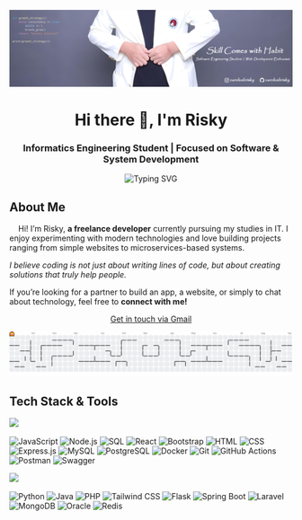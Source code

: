 <p align="center">
  <img src="/assets/banner.png" alt="Banner" />
</p>

<h1 align="center">Hi there 👋, I'm Risky</h1>
<h3 align="center"> Informatics Engineering Student | Focused on Software & System Development</h3>

<p align="center">
  <img src="https://readme-typing-svg.demolab.com/?lines=Fullstack%20Developer;Microservice%20Enthusiast;Problem%20Solver;Love%20Open%20Source!&center=true&width=440&height=45" alt="Typing SVG" />
</p>

## About Me

&nbsp;&nbsp;&nbsp;&nbsp;Hi! I’m Risky, **a freelance developer** currently pursuing my studies in IT. I enjoy experimenting with modern technologies and love building projects ranging from simple websites to microservices-based systems.

*I believe coding is not just about writing lines of code, but about creating solutions that truly help people.*

If you’re looking for a partner to build an app, a website, or simply to chat about technology, feel free to **connect with me!**

<p align="center">
  <a href="https://mail.google.com/mail/?view=cm&fs=1&to=carolubrisky@gmail.com" target="_blank">
    Get in touch via Gmail
  </a>
</p>

<picture>
  <source media="(prefers-color-scheme: dark)" srcset="https://raw.githubusercontent.com/carolusbrisky/carolusbrisky/output/pacman-contribution-graph-dark.svg">
  <source media="(prefers-color-scheme: light)" srcset="https://raw.githubusercontent.com/carolusbrisky/carolusbrisky/output/pacman-contribution-graph.svg">
  <img alt="pacman contribution graph" src="https://raw.githubusercontent.com/carolusbrisky/carolusbrisky/output/pacman-contribution-graph.svg">
</picture>

## Tech Stack & Tools

<p>
  <img src="https://img.shields.io/badge/Actively%20Used-28a745?style=flat-square&labelColor=28a745" />
</p>

![JavaScript](https://img.shields.io/badge/JavaScript-F7DF1E?style=for-the-badge&logo=javascript&logoColor=black) ![Node.js](https://img.shields.io/badge/Node.js-339933?style=for-the-badge&logo=node.js&logoColor=white) ![SQL](https://img.shields.io/badge/SQL-003B57?style=for-the-badge&logo=postgresql&logoColor=white)
![React](https://img.shields.io/badge/React-20232A?style=for-the-badge&logo=react&logoColor=61DAFB) ![Bootstrap](https://img.shields.io/badge/Bootstrap-7952B3?style=for-the-badge&logo=bootstrap&logoColor=white) ![HTML](https://img.shields.io/badge/HTML5-E34F26?style=for-the-badge&logo=html5&logoColor=white) ![CSS](https://img.shields.io/badge/CSS3-1572B6?style=for-the-badge&logo=css3&logoColor=white)
![Express.js](https://img.shields.io/badge/Express.js-000000?style=for-the-badge&logo=express&logoColor=white)
![MySQL](https://img.shields.io/badge/MySQL-005C84?style=for-the-badge&logo=mysql&logoColor=white) ![PostgreSQL](https://img.shields.io/badge/PostgreSQL-4169E1?style=for-the-badge&logo=postgresql&logoColor=white)
![Docker](https://img.shields.io/badge/Docker-2496ED?style=for-the-badge&logo=docker&logoColor=white) ![Git](https://img.shields.io/badge/Git-F05032?style=for-the-badge&logo=git&logoColor=white) ![GitHub Actions](https://img.shields.io/badge/GitHub%20Actions-2088FF?style=for-the-badge&logo=github-actions&logoColor=white) ![Postman](https://img.shields.io/badge/Postman-FF6C37?style=for-the-badge&logo=postman&logoColor=white)
![Swagger](https://img.shields.io/badge/Swagger-85EA2D?style=for-the-badge&logo=swagger&logoColor=black)

<p>
  <img src="https://img.shields.io/badge/Previously%20Used-FFD700?style=flat-square&labelColor=FFD700" />
</p>

![Python](https://img.shields.io/badge/Python-3776AB?style=for-the-badge&logo=python&logoColor=white) ![Java](https://img.shields.io/badge/Java-ED8B00?style=for-the-badge&logo=java&logoColor=white) ![PHP](https://img.shields.io/badge/PHP-777BB4?style=for-the-badge&logo=php&logoColor=white)
![Tailwind CSS](https://img.shields.io/badge/Tailwind_CSS-38B2AC?style=for-the-badge&logo=tailwind-css&logoColor=white)
![Flask](https://img.shields.io/badge/Flask-000000?style=for-the-badge&logo=flask&logoColor=white) ![Spring Boot](https://img.shields.io/badge/Spring%20Boot-6DB33F?style=for-the-badge&logo=spring-boot&logoColor=white) ![Laravel](https://img.shields.io/badge/Laravel-FF2D20?style=for-the-badge&logo=laravel&logoColor=white)
![MongoDB](https://img.shields.io/badge/MongoDB-4EA94B?style=for-the-badge&logo=mongodb&logoColor=white) ![Oracle](https://img.shields.io/badge/Oracle-F80000?style=for-the-badge&logo=oracle&logoColor=white) ![Redis](https://img.shields.io/badge/Redis-DC382D?style=for-the-badge&logo=redis&logoColor=white)

